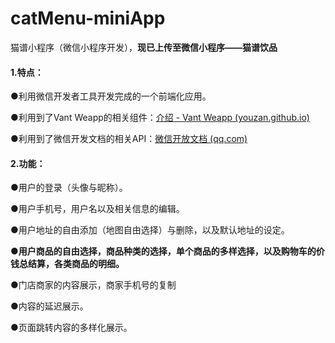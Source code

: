 # catMenu-miniApp
猫谱小程序（微信小程序开发），**现已上传至微信小程序——猫谱饮品**

#### 1.特点：

 ●利用微信开发者工具开发完成的一个前端化应用。

 ●利用到了Vant Weapp的相关组件：[介绍 - Vant Weapp (youzan.github.io)](https://youzan.github.io/vant-weapp/#/home)

 ●利用到了微信开发文档的相关API：[微信开放文档 (qq.com)](https://developers.weixin.qq.com/miniprogram/dev/framework/)

#### 2.功能：

 ●用户的登录（头像与昵称）。

 ●用户手机号，用户名以及相关信息的编辑。

 ●用户地址的自由添加（地图自由选择）与删除，以及默认地址的设定。

 **●用户商品的自由选择，商品种类的选择，单个商品的多样选择，以及购物车的价钱总结算，各类商品的明细。**

 ●门店商家的内容展示，商家手机号的复制

 ●内容的延迟展示。

 ●页面跳转内容的多样化展示。

